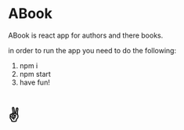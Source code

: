 # ABook

ABook is react app for authors and there books.

in order to run the app you need to do the following: 

1. npm i
2. npm start
3. have fun!

# ✌️
